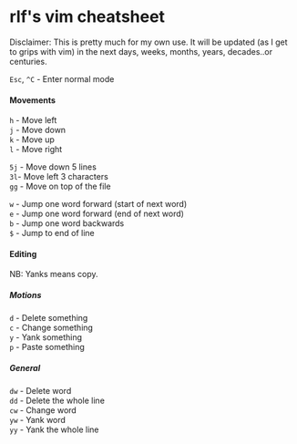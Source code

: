 # rlf's vim cheatsheet

Disclaimer: This is pretty much for my own use. It will be updated (as I get to grips with vim) in the next days, weeks, months, years, decades..or centuries.

`Esc`, `^C` - Enter normal mode

#### Movements
`h` - Move left  
`j` - Move down  
`k` - Move up  
`l` - Move right  

`5j` - Move down 5 lines  
`3l`- Move left 3 characters  
`gg` - Move on top of the file  

`w` - Jump one word forward (start of next word)  
`e` - Jump one word forward (end of next word)  
`b` - Jump one word backwards  
`$` - Jump to end of line  

#### Editing

NB: Yanks means copy.

##### Motions
`d` - Delete something  
`c` - Change something  
`y` - Yank something  
`p` - Paste something  

##### General

`dw` - Delete word  
`dd` - Delete the whole line  
`cw` - Change word  
`yw` - Yank word  
`yy` - Yank the whole line  
